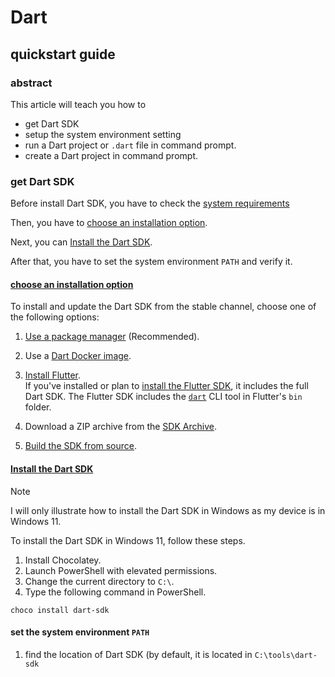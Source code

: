 # Dart
## quickstart guide
### abstract
This article will teach you how to 
+ get Dart SDK
+ setup the system environment setting
+ run a Dart project or `.dart` file in command prompt.
+ create a Dart project in command prompt.

### get Dart SDK
Before install Dart SDK, you have to check the [system requirements](https://dart.dev/get-dart#system-requirements)

Then, you have to [choose an installation option](https://dart.dev/get-dart#choose-an-installation-option).

Next, you can [Install the Dart SDK](https://dart.dev/get-dart#install).

After that, you have to set the system environment `PATH` and verify it.

#### [choose an installation option](https://dart.dev/get-dart#choose-an-installation-option)
To install and update the Dart SDK from the stable channel, choose one of the following options:

1. [Use a package manager](https://dart.dev/get-dart#install) (Recommended).
    
2. Use a [Dart Docker image](https://hub.docker.com/_/dart).
    
3. [Install Flutter](https://docs.flutter.dev/get-started/install).  
    If you've installed or plan to [install the Flutter SDK](https://docs.flutter.dev/get-started/install), it includes the full Dart SDK. The Flutter SDK includes the [`dart`](https://dart.dev/tools/dart-tool) CLI tool in Flutter's `bin` folder.
    
4. Download a ZIP archive from the [SDK Archive](https://dart.dev/get-dart/archive).
    
5. [Build the SDK from source](https://github.com/dart-lang/sdk/wiki/Building).

#### [Install the Dart SDK](https://dart.dev/get-dart#install)
> [!NOTE]
> I will only illustrate how to install the Dart SDK in Windows as my device is in Windows 11.

To install the Dart SDK in Windows 11, follow these steps.

1. Install Chocolatey.
2. Launch PowerShell with elevated permissions.
3. Change the current directory to `C:\`.
4. Type the following command in PowerShell.
   
```
choco install dart-sdk
```

#### set the system environment `PATH`
1. find the location of Dart SDK (by default, it is located in `C:\tools\dart-sdk`
